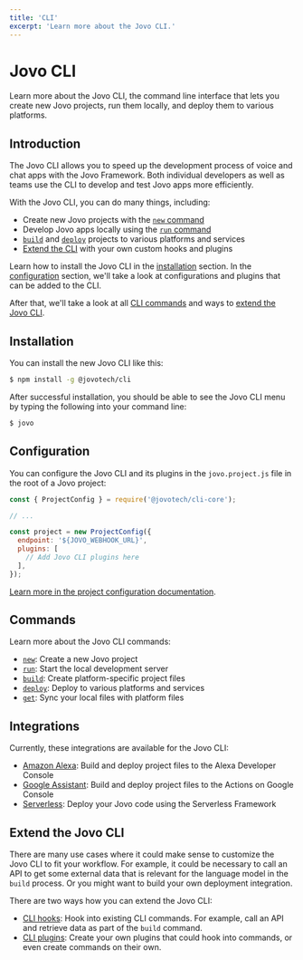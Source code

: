 ```yaml
---
title: 'CLI'
excerpt: 'Learn more about the Jovo CLI.'
---
```


# Jovo CLI

Learn more about the Jovo CLI, the command line interface that lets you create new Jovo projects, run them locally, and deploy them to various platforms.

## Introduction

The Jovo CLI allows you to speed up the development process of voice and chat apps with the Jovo Framework. Both individual developers as well as teams use the CLI to develop and test Jovo apps more efficiently.

With the Jovo CLI, you can do many things, including:

- Create new Jovo projects with the [`new` command](https://www.jovo.tech/docs/new-command)
- Develop Jovo apps locally using the [`run` command](https://www.jovo.tech/docs/run-command)
- [`build`](https://www.jovo.tech/docs/build-command) and [`deploy`](https://www.jovo.tech/docs/deploy-command) projects to various platforms and services
- [Extend the CLI](#extend-the-jovo-cli) with your own custom hooks and plugins

Learn how to install the Jovo CLI in the [installation](#installation) section. In the [configuration](#configuration) section, we'll take a look at configurations and plugins that can be added to the CLI.

After that, we'll take a look at all [CLI commands](#commands) and ways to [extend the Jovo CLI](#extend-the-jovo-cli).

## Installation

You can install the new Jovo CLI like this:

```sh
$ npm install -g @jovotech/cli
```

After successful installation, you should be able to see the Jovo CLI menu by typing the following into your command line:

```sh
$ jovo
```

## Configuration

You can configure the Jovo CLI and its plugins in the `jovo.project.js` file in the root of a Jovo project:

```js
const { ProjectConfig } = require('@jovotech/cli-core');

// ...

const project = new ProjectConfig({
  endpoint: '${JOVO_WEBHOOK_URL}',
  plugins: [
    // Add Jovo CLI plugins here
  ],
});
```

[Learn more in the project configuration documentation](https://www.jovo.tech/docs/project-config).

## Commands

Learn more about the Jovo CLI commands:

- [`new`](https://www.jovo.tech/docs/new-command): Create a new Jovo project
- [`run`](https://www.jovo.tech/docs/run-command): Start the local development server
- [`build`](https://www.jovo.tech/docs/build-command): Create platform-specific project files
- [`deploy`](https://www.jovo.tech/docs/deplooy-command): Deploy to various platforms and services
- [`get`](https://www.jovo.tech/docs/get-command): Sync your local files with platform files

## Integrations

Currently, these integrations are available for the Jovo CLI:

- [Amazon Alexa](https://www.jovo.tech/marketplace/platform-alexa/project-config): Build and deploy project files to the Alexa Developer Console
- [Google Assistant](https://www.jovo.tech/marketplace/platform-googleassistant/project-config): Build and deploy project files to the Actions on Google Console
- [Serverless](https://www.jovo.tech/marketplace/target-lex): Deploy your Jovo code using the Serverless Framework

## Extend the Jovo CLI

There are many use cases where it could make sense to customize the Jovo CLI to fit your workflow. For example, it could be necessary to call an API to get some external data that is relevant for the language model in the `build` process. Or you might want to build your own deployment integration.

There are two ways how you can extend the Jovo CLI:

- [CLI hooks](https://www.jovo.tech/docs/project-config#hooks): Hook into existing CLI commands. For example, call an API and retrieve data as part of the `build` command.
- [CLI plugins](https://www.jovo.tech/docs/cli-plugins): Create your own plugins that could hook into commands, or even create commands on their own.
